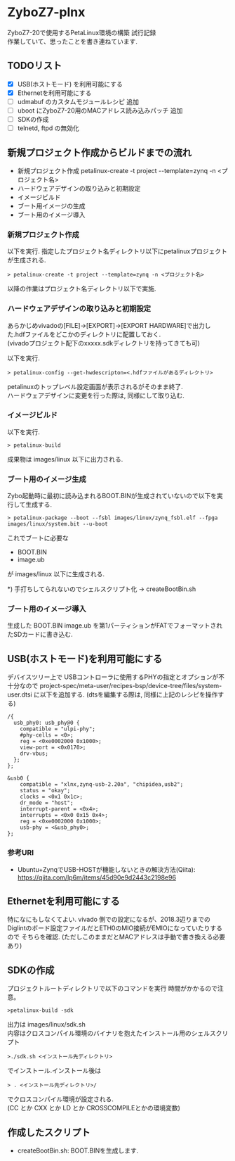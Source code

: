 # ZyboZ7-plnx

ZyboZ7-20で使用するPetaLinux環境の構築 試行記録  
作業していて、思ったことを書き連ねています.

## TODOリスト

- [X] USB(ホストモード) を利用可能にする
- [X] Ethernetを利用可能にする 
- [ ] udmabuf のカスタムモジュールレシピ 追加
- [ ] uboot にZyboZ7-20用のMACアドレス読み込みパッチ 追加
- [ ] SDKの作成
- [ ] telnetd, ftpd の無効化

## 新規プロジェクト作成からビルドまでの流れ

- 新規プロジェクト作成 petalinux-create -t project --template=zynq -n <プロジェクト名>
- ハードウェアデザインの取り込みと初期設定
- イメージビルド
- ブート用イメージの生成
- ブート用のイメージ導入

### 新規プロジェクト作成

以下を実行. 指定したプロジェクト名ディレクトリ以下にpetalinuxプロジェクトが生成される.

```
> petalinux-create -t project --template=zynq -n <プロジェクト名>
```

以降の作業はプロジェクト名ディレクトリ以下で実施.

### ハードウェアデザインの取り込みと初期設定

あらかじめvivadoの[FILE]->[EXPORT]->[EXPORT HARDWARE]で出力した.hdfファイルをどこかのディレクトリに配置しておく.  
(vivadoプロジェクト配下のxxxxx.sdkディレクトリを持ってきても可)

以下を実行.

```
> petalinux-config --get-hwdescripton=<.hdfファイルがあるディレクトリ>
```

petalinuxのトップレベル設定画面が表示されるがそのまま終了.  
ハードウェアデザインに変更を行った際は, 同様にして取り込む.

### イメージビルド

以下を実行.

```
> petalinux-build
```

成果物は images/linux 以下に出力される.

### ブート用のイメージ生成

Zybo起動時に最初に読み込まれるBOOT.BINが生成されていないので以下を実行して生成する.

```
> petalinux-package --boot --fsbl images/linux/zynq_fsbl.elf --fpga images/linux/system.bit --u-boot
```

これでブートに必要な

- BOOT.BIN
- image.ub

が images/linux 以下に生成される.

*) 手打ちしてられないのでシェルスクリプト化 -> createBootBin.sh

### ブート用のイメージ導入

生成した BOOT.BIN image.ub を第1パーティションがFATでフォーマットされたSDカードに書き込む.

## USB(ホストモード)を利用可能にする

デバイスツリー上で USBコントローラに使用するPHYの指定とオプションが不十分なので
project-spec/meta-user/recipes-bsp/device-tree/files/system-user.dtsi に以下を追加する.
(dtsを編集する際は, 同様に上記のレシピを操作する)

```
/{
  usb_phy0: usb_phy@0 {
    compatible = "ulpi-phy";
    #phy-cells = <0>;
    reg = <0xe0002000 0x1000>;
    view-port = <0x0170>;
    drv-vbus;
  };
};

&usb0 {
    compatible = "xlnx,zynq-usb-2.20a", "chipidea,usb2";
    status = "okay";
    clocks = <0x1 0x1c>;
    dr_mode = "host";
    interrupt-parent = <0x4>;
    interrupts = <0x0 0x15 0x4>;
    reg = <0xe0002000 0x1000>;
    usb-phy = <&usb_phy0>;
};
```

### 参考URI

- Ubuntu+ZynqでUSB-HOSTが機能しないときの解決方法(Qiita): https://qiita.com/lp6m/items/45d90e9d2443c2198e96

## Ethernetを利用可能にする

特になにもしなくてよい.
vivado 側での設定になるが、2018.3辺りまでのDiglintのボード設定ファイルだとETH0のMIO接続がEMIOになっていたりするので
そちらを確認.
(ただしこのままだとMACアドレスは手動で書き換える必要あり)

## SDKの作成

プロジェクトルートディレクトリで以下のコマンドを実行
時間がかかるので注意。

```
>petalinux-build -sdk
```

出力は images/linux/sdk.sh  
内容はクロスコンパイル環境のバイナリを抱えたインストール用のシェルスクリプト  

```
>./sdk.sh <インストール先ディレクトリ>
```

でインストール.インストール後は

```
> . <インストール先ディレクトリ>/
```

でクロスコンパイル環境が設定される.  
(CC とか CXX とか LD とか CROSSCOMPILEとかの環境変数)

## 作成したスクリプト

- createBootBin.sh: BOOT.BINを生成します.
